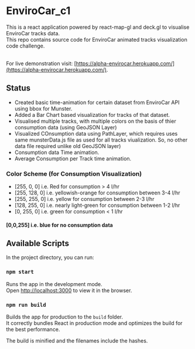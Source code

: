 # EnviroCar_c1
This is a react application powered by react-map-gl and deck.gl to visualise EnviroCar tracks data.<br />
This repo contains source code for EnviroCar animated tracks visualization code challenge.<br /><br />

For live demonstration visit: [https://alpha-envirocar.herokuapp.com/](https://alpha-envirocar.herokuapp.com/).

## Status

* Created basic time-animation for certain dataset from EnviroCar API using bbox for Munster.
* Added a Bar Chart based visualization for tracks of that dataset.
* Visualised multiple tracks, with multiple colors on the basis of thier consumption data (using GeoJSON Layer)
* Visualized COnsumption data using PathLayer, which requires uses same munsterData.js file as used for all tracks viualization. So, no other data file required unlike old GeoJSON layer)
* Consumption data Time animation.
* Average Consumption per Track time animation.

### Color Scheme (for Consumption Visualization)

* [255, 0, 0] i.e. Red for consumption > 4 l/hr
* [255, 128, 0] i.e. yellowish-orange for consumption between 3-4 l/hr
* [255, 255, 0] i.e. yellow for consumption between 2-3 l/hr
* [128, 255, 0] i.e. nearly light-green for consumption between 1-2 l/hr
* [0, 255, 0] i.e. green for consumption < 1 l/hr<br />

#### [0,0,255] i.e. blue for no consumption data

## Available Scripts

In the project directory, you can run:

### `npm start`

Runs the app in the development mode.<br />
Open [http://localhost:3000](http://localhost:3000) to view it in the browser.

### `npm run build`

Builds the app for production to the `build` folder.<br />
It correctly bundles React in production mode and optimizes the build for the best performance.

The build is minified and the filenames include the hashes.<br />